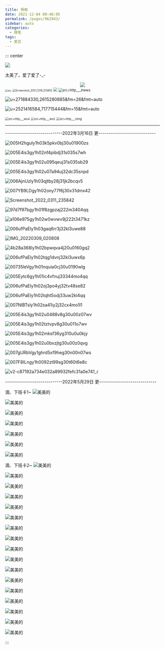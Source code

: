 ```yaml
---
title: 杨紫
date: 2021-12-04 00:48:05
permalink: /pages/962943/
sidebar: auto
categories:
  - 随笔
tags:
  - 爱豆 
---
```


::: center

![](https://gimg2.baidu.com/image_search/src=http%3A%2F%2Fc-ssl.duitang.com%2Fuploads%2Fitem%2F201908%2F18%2F20190818170939_ulcti.thumb.400_0.jpg&refer=http%3A%2F%2Fc-ssl.duitang.com&app=2002&size=f9999,10000&q=a80&n=0&g=0n&fmt=jpeg?sec=1641141900&t=89e5e57f550bd4642b4b13158c77a137)

太美了，爱了爱了-_-

<div align=center><img src="https://img0.baidu.com/it/u=2255091720,1574245349&fm=26&fmt=auto"></div>



<img src="https://cdn.jsdelivr.net/gh/Ldi123/my-image@master/20211215/abc.475xag3vd1s0.jpg" alt="abc" style="zoom:50%;" />

<img src="https://cdn.jsdelivr.net/gh/Ldi123/my-image@master/杨紫奥宝/Screenshot_2021_1216_123852.flr49fcisg8.png" alt="Screenshot_2021_1216_123852" style="zoom:60%;" />

<img src="https://cdn.jsdelivr.net/gh/Ldi123/my-image@master/%E6%9D%A8%E7%B4%AB%E5%A5%A5%E5%AE%9D/src=http___qqpublic.7l0leleki100.webp" style="zoom:80%;" />



<img src="https://cdn.jsdelivr.net/gh/Ldi123/my-image@master/杨紫奥宝/src=http___inews.kx9kgrj9o00.webp" alt="src=http___inews" style="zoom:80%;" />

![u=271884330,2615280885&fm=26&fmt=auto](https://cdn.jsdelivr.net/gh/Ldi123/my-image@master/杨紫奥宝/u=271884330,2615280885&fm=26&fmt=auto.6asng7519u80.webp)

![u=2521416584,717715444&fm=15&fmt=auto](https://cdn.jsdelivr.net/gh/Ldi123/my-image@master/杨紫奥宝/u=2521416584,717715444&fm=15&fmt=auto.2nva08zrba00.webp)

<img src="https://cdn.jsdelivr.net/gh/Ldi123/my-image@master/杨紫奥宝/src=http___wx4.53pn9s0ufbk0.jpg" alt="src=http___wx4" style="zoom: 67%;" />

<img src="https://cdn.jsdelivr.net/gh/Ldi123/my-image@master/杨紫奥宝/src=http___wx2.3gaikntn6t80.jpg" alt="src=http___wx2" style="zoom:67%;" />

<img src="https://cdn.jsdelivr.net/gh/Ldi123/my-image@master/杨紫奥宝/src=http___nimg.2e9dgnofo91c.jpg" alt="src=http___nimg" style="zoom: 67%;" />

------

-----------------------------2022年3月16日 更-----------------------------

![005H2hguly1h03k5pkv0bj30u01900zs](https://cdn.jsdelivr.net/gh/Ldi123/my-image@master/yz-love/005H2hguly1h03k5pkv0bj30u01900zs.jpg)

![005E4is3gy1h02nf4pibdj31s035s7wh](https://cdn.jsdelivr.net/gh/Ldi123/my-image@master/yz-love/005E4is3gy1h02nf4pibdj31s035s7wh.jpg)

![005E4is3gy1h02u095qeuj31s035sb29](https://cdn.jsdelivr.net/gh/Ldi123/my-image@master/yz-love/005E4is3gy1h02u095qeuj31s035sb29.jpg)

![005E4is3gy1h02u07a94uj32dc35snpd](https://cdn.jsdelivr.net/gh/Ldi123/my-image@master/yz-love/005E4is3gy1h02u07a94uj32dc35snpd.jpg)

![006AjnUzly1h03qjtby28j31jk2bcqv5](https://cdn.jsdelivr.net/gh/Ldi123/my-image@master/yz-love/006AjnUzly1h03qjtby28j31jk2bcqv5.jpg)

![007YB9LDgy1h02ony77f6j30x31dmx42](https://cdn.jsdelivr.net/gh/Ldi123/my-image@master/yz-love/007YB9LDgy1h02ony77f6j30x31dmx42.jpg)

![Screenshot_2022_0311_235842](https://cdn.jsdelivr.net/gh/Ldi123/my-image@master/yz-love/Screenshot_2022_0311_235842.png)

![97d7f97bgy1h01f8zgpzaj222m3404qq](https://cdn.jsdelivr.net/gh/Ldi123/my-image@master/yz-love/97d7f97bgy1h01f8zgpzaj222m3404qq.jpg)

![a106e975gy1h02w0wvwv9j222t3471kz](https://cdn.jsdelivr.net/gh/Ldi123/my-image@master/yz-love/a106e975gy1h02w0wvwv9j222t3471kz.jpg)

![006ufPaEly1h03gaq6rr3j32kl3uwe88](https://cdn.jsdelivr.net/gh/Ldi123/my-image@master/yz-love/006ufPaEly1h03gaq6rr3j32kl3uwe88.jpg)

![IMG_20220309_020808](https://cdn.jsdelivr.net/gh/Ldi123/my-image@master/yz-love/IMG_20220309_020808.jpg)

![4b28a368ly1h02bpwqva4j20u0160gq2](https://cdn.jsdelivr.net/gh/Ldi123/my-image@master/yz-love/4b28a368ly1h02bpwqva4j20u0160gq2.jpg)

![006ufPaEly1h02tqg1dvnj32kl3uwx6p](https://cdn.jsdelivr.net/gh/Ldi123/my-image@master/yz-love/006ufPaEly1h02tqg1dvnj32kl3uwx6p.jpg)

![00735leVgy1h01nquia0cj30u0190wlg](https://cdn.jsdelivr.net/gh/Ldi123/my-image@master/yz-love/00735leVgy1h01nquia0cj30u0190wlg.jpg)

![005Eytc6gy1h01ic4vfnuj33344mo4qq](https://cdn.jsdelivr.net/gh/Ldi123/my-image@master/yz-love/005Eytc6gy1h01ic4vfnuj33344mo4qq.jpg)

![006ufPaEly1h02oj3po4yj32tv48se82](https://cdn.jsdelivr.net/gh/Ldi123/my-image@master/yz-love/006ufPaEly1h02oj3po4yj32tv48se82.jpg)

![006ufPaEly1h02tqht5odj33uw2kl4qq](https://cdn.jsdelivr.net/gh/Ldi123/my-image@master/yz-love/006ufPaEly1h02tqht5odj33uw2kl4qq.jpg)

![007NIBTsly1h02sa41iy2j32cx4mo1l1](https://cdn.jsdelivr.net/gh/Ldi123/my-image@master/yz-love/007NIBTsly1h02sa41iy2j32cx4mo1l1.jpg)

![005E4is3gy1h02u0488v8g30u00z07wv](https://cdn.jsdelivr.net/gh/Ldi123/my-image@master/yz-love/005E4is3gy1h02u0488v8g30u00z07wv.gif)

![005E4is3gy1h02tztvpv8g30u011o7wv](https://cdn.jsdelivr.net/gh/Ldi123/my-image@master/yz-love/005E4is3gy1h02tztvpv8g30u011o7wv.gif)

![005E4is3gy1h02mksf36yg310u0u0kjy](https://cdn.jsdelivr.net/gh/Ldi123/my-image@master/yz-love/005E4is3gy1h02mksf36yg310u0u0kjy.gif)

![005E4is3gy1h02u0bxzjtg30u00z0qvg](https://cdn.jsdelivr.net/gh/Ldi123/my-image@master/yz-love/005E4is3gy1h02u0bxzjtg30u00z0qvg.gif)

![007gURbVgy1ghrd5xf9heg30n00n07ws](https://cdn.jsdelivr.net/gh/Ldi123/my-image@master/yz-love/007gURbVgy1ghrd5xf9heg30n00n07ws.gif)

![007F8ILngy1h0092zt99sg30t60t6e8c](https://cdn.jsdelivr.net/gh/Ldi123/my-image@master/yz-love/007F8ILngy1h0092zt99sg30t60t6e8c.gif)

![v2-c87192a734e032a89932fefc31a0e741_r](https://cdn.jsdelivr.net/gh/Ldi123/my-image@master/yz-love/v2-c87192a734e032a89932fefc31a0e741_r.jpg)



-----------------------------2022年5月29日 更-----------------------------

滴、下班卡1~
![美美的](https://wx1.sinaimg.cn/large/001l3UC8gy1h203eyzw9xj60zo1bjn5402.jpg)

![美美的](https://wx2.sinaimg.cn/large/001l3UC8gy1h203f0durvj62c03401kx02.jpg)

![美美的](https://wx1.sinaimg.cn/large/001l3UC8gy1h203f1fgnsj62c03401kx02.jpg)

![美美的](https://wx3.sinaimg.cn/large/001l3UC8gy1h203f2snk8j62c03401kx02.jpg)

![美美的](https://wx3.sinaimg.cn/large/001l3UC8gy1h203f3z28jj62c0340quj02.jpg)

![美美的](https://wx1.sinaimg.cn/large/001l3UC8gy1h203f55zryj62c03401kx02.jpg)

![美美的](https://wx3.sinaimg.cn/mw2000/001l3UC8gy1h23d7pgnwij62eo37kqv602.jpg)

滴、下班卡2~
![美美的](https://wx3.sinaimg.cn/large/001l3UC8gy1h2oc8l2m5pj656o2x01ky02.jpg)

![美美的](https://wx2.sinaimg.cn/large/001l3UC8gy1h2oc8nzzd6j64yz2sku0x02.jpg)

![美美的](https://wx1.sinaimg.cn/large/001l3UC8gy1h2oc8qpt6lj62qc4dcx6p02.jpg)

![美美的](https://wx2.sinaimg.cn/large/001l3UC8gy1h2oc98i7lyj62qc4dcu0x02.jpg)

![美美的](https://wx3.sinaimg.cn/large/001l3UC8gy1h2oc9bciaqj62vp4lx7wi02.jpg)

![美美的](https://wx4.sinaimg.cn/large/001l3UC8gy1h2oc9u2yq5j62vp4lx7wi02.jpg)

![美美的](https://wx1.sinaimg.cn/large/001l3UC8gy1h2oc9x3qk9j62qb4db7wi02.jpg)

![美美的](https://wx1.sinaimg.cn/large/001l3UC8gy1h2oca0difhj62ww4dc1ky02.jpg)

![美美的](https://wx3.sinaimg.cn/large/001l3UC8gy1h2oca3f2sij62ww4dchdu02.jpg)

![美美的](https://wx4.sinaimg.cn/large/001l3UC8gy1h2oca5yvpuj62ww4dcu0x02.jpg)

![美美的](https://wx2.sinaimg.cn/large/001l3UC8gy1h2oca8khicj62ww4dcu0x02.jpg)

![美美的](https://wx3.sinaimg.cn/large/001l3UC8gy1h2ocab8f60j62ww3vv4qp02.jpg)

![美美的](https://wx4.sinaimg.cn/large/001l3UC8gy1h2ocadm9pvj62ww3vvb2902.jpg)

![美美的](https://wx2.sinaimg.cn/large/001l3UC8gy1h2ocahxet5j62ww3vv1kx02.jpg)

![美美的](https://wx2.sinaimg.cn/large/001l3UC8gy1h2ocam1wzqj637954enpe02.jpg)

![美美的](https://wx2.sinaimg.cn/large/001l3UC8gy1h2ocan6pfgj62jb3dr7un02.jpg)

![美美的](https://wx2.sinaimg.cn/large/001l3UC8gy1h2ocao9gijj628i3kttr902.jpg)

:::
